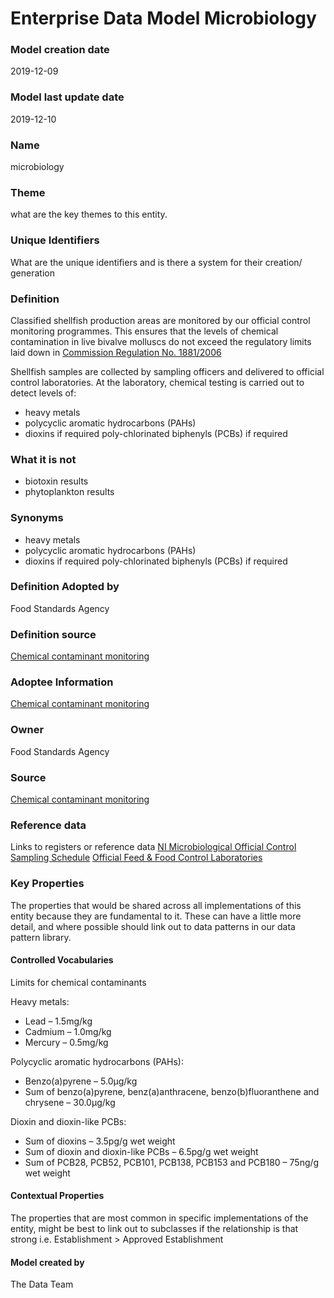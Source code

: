 # Enterprise Data Model Microbiology
### Model creation date
2019-12-09
### Model last update date
2019-12-10
### Name
microbiology
### Theme
what are the key themes to this entity.
### Unique Identifiers
What are the unique identifiers and is there a system for their creation/ generation
### Definition
Classified shellfish production areas are monitored by our official control monitoring programmes. This ensures that the levels of chemical contamination in live bivalve molluscs do not exceed the regulatory limits laid down in [Commission Regulation No. 1881/2006](https://eur-lex.europa.eu/legal-content/EN/TXT/PDF/?uri=CELEX:32006R1881&from=EN)

Shellfish samples are collected by sampling officers and delivered to official control laboratories. At the laboratory, chemical testing is carried out to detect levels of:
*   heavy metals
*   polycyclic aromatic hydrocarbons (PAHs)
*   dioxins if required poly-chlorinated biphenyls (PCBs) if required

### What it is not
*   biotoxin results
*   phytoplankton results

### Synonyms
*   heavy metals
*   polycyclic aromatic hydrocarbons (PAHs)
*   dioxins if required poly-chlorinated biphenyls (PCBs) if required

### Definition Adopted by
Food Standards Agency
### Definition source
[Chemical contaminant monitoring](https://www.food.gov.uk/business-guidance/chemical-contaminant-monitoring)
### Adoptee Information
[Chemical contaminant monitoring](https://www.food.gov.uk/business-guidance/chemical-contaminant-monitoring)
### Owner
Food Standards Agency
### Source
[Chemical contaminant monitoring](https://www.food.gov.uk/business-guidance/chemical-contaminant-monitoring)
### Reference data
Links to registers or reference data
[NI Microbiological Official Control Sampling Schedule](https://data.food.gov.uk/catalog/datasets/38f451c3-36d0-4a3f-b3eb-aa13d58699a0)
[Official Feed & Food Control Laboratories](https://data.food.gov.uk/catalog/datasets/342c0ca6-186b-456f-bded-539dcbf4d794)
### Key Properties
The properties that would be shared across all implementations of this entity because they are fundamental to it. These can have a little more detail, and where possible should link out to data patterns in our data pattern library.
#### Controlled Vocabularies
Limits for chemical contaminants

Heavy metals:
*   Lead – 1.5mg/kg
*   Cadmium – 1.0mg/kg
*   Mercury – 0.5mg/kg

Polycyclic aromatic hydrocarbons (PAHs):
*   Benzo(a)pyrene – 5.0µg/kg
*   Sum of benzo(a)pyrene, benz(a)anthracene, benzo(b)fluoranthene and chrysene – 30.0µg/kg

Dioxin and dioxin-like PCBs:
*   Sum of dioxins – 3.5pg/g wet weight
*   Sum of dioxin and dioxin-like PCBs – 6.5pg/g wet weight
*   Sum of PCB28, PCB52, PCB101, PCB138, PCB153 and PCB180 – 75ng/g wet weight

#### Contextual Properties
The properties that are most common in specific implementations of the entity, might be best to link out to subclasses if the relationship is that strong i.e. Establishment > Approved Establishment

#### Model created by
The Data Team
